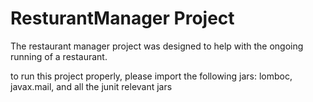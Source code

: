 # ResturantManager Project

The restaurant manager project was designed to 
 help with the ongoing running of a restaurant.



to run this project properly, please import the following jars:
lomboc, javax.mail, and all the junit relevant jars



